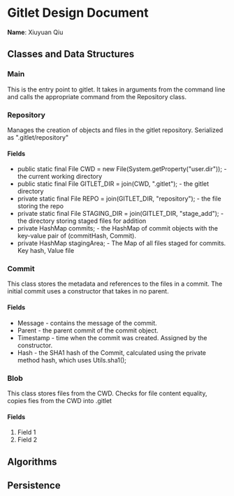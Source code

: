 # Gitlet Design Document

**Name**: Xiuyuan Qiu

## Classes and Data Structures

### Main
This is the entry point to gitlet. It takes in arguments from the command line 
and calls the appropriate command from the Repository class.

### Repository
Manages the creation of objects and files in the gitlet repository. Serialized as ".gitlet/repository"
#### Fields
* public static final File CWD = new File(System.getProperty("user.dir")); - the current working directory
* public static final File GITLET_DIR = join(CWD, ".gitlet"); - the gitlet directory
* private static  final File REPO = join(GITLET_DIR, "repository"); - the file storing the repo
* private static final File STAGING_DIR = join(GITLET_DIR, "stage_add"); - the directory storing staged files for addition
* private HashMap commits; - the HashMap of commit objects with the key-value pair of (commitHash, Commit).
* private HashMap stagingArea; - The Map of all files staged for commits. Key hash, Value file
  
### Commit
This class stores the metadata and references to the files in a commit. 
The initial commit uses a constructor that takes in no parent. 
#### Fields
* Message - contains the message of the commit.
* Parent - the parent commit of the commit object.
* Timestamp - time when the commit was created. Assigned by the constructor.
* Hash - the SHA1 hash of the Commit, calculated using the private method hash, which uses Utils.sha1();

### Blob
This class stores files from the CWD. Checks for file content equality, copies fies from the
CWD into .gitlet
#### Fields

1. Field 1
2. Field 2


## Algorithms

## Persistence

